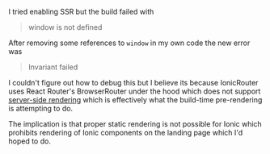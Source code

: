 I tried enabling SSR but the build failed with

> window is not defined

After removing some references to `window` in my own code the new error was

> Invariant failed

I couldn't figure out how to debug this but I believe its because IonicRouter uses React Router's BrowserRouter under the hood which does not support [server-side rendering](https://v5.reactrouter.com/web/guides/server-rendering) which is effectively what the build-time pre-rendering is attempting to do.

The implication is that proper static rendering is not possible for Ionic which prohibits rendering of Ionic components on the landing page which I'd hoped to do.
